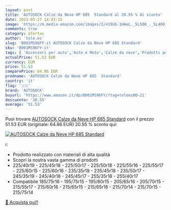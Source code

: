 ```yaml
---
layout: post
title: 'AUTOSOCK Calze da Neve HP 685  Standard al 20.55 % di sconto'
date: 2021-05-27 14:43:15
image: 'https://m.media-amazon.com/images/I/419Ub-1HAeL._SL500_._SL400_.jpg'
comments: true
category: ofertas
author: 'tole.es'
slug: 'B001MS96FY-it AUTOSOCK Calze da Neve HP 685 Standard'
sku: 'B001MS96FY-it'
tags: [ 'Accessori per auto','Auto e Moto','Calze da neve','Prodotti per linverno auto','autosock', ]
actualPrice: 51.53 EUR
currency: EUR
price: 51.53
comparePrice: 64.86 EUR
prodname: 'AUTOSOCK Calze da Neve HP 685  Standard'
country: 'it'
flag: '🇮🇹'
brand: 'AUTOSOCK'
buyurl: 'https://www.amazon.it/dp/B001MS96FY/?tag=tolees00-21'
descuento: '20.55'
average: '51.53'
---
```


Puoi trovare [AUTOSOCK Calze da Neve HP 685  Standard](https://www.amazon.it/dp/B001MS96FY/?tag=tolees00-21) con il prezzo 51.53 EUR (originale: 64.86 EUR) 20.55 % sconto qui:

[![AUTOSOCK Calze da Neve HP 685  Standard](https://m.media-amazon.com/images/I/419Ub-1HAeL._SL500_._SL400_.jpg)](https://www.amazon.it/dp/B001MS96FY/?tag=tolees00-21)

ℹ️:

- Prodotto realizzato con materiali di alta qualità
- Scopri la nostra vasta gamma di prodotti
- 225/40r19 - 225/45r18 - 225/50r17 - 225/50r18 - 225/55r16 - 225/55r17 - 225/60r15 - 225/60r16 - 235/35r19 - 235/45r18 - 235/50r17 - 245/35r19 - 245/40r18 - 245/45r17 - 255/35r18 - 255/40r17
- Compatibile 185/75r16 - 195/75r15 - 195/80r15 - 205/65r16 - 205/70r15 - 215/55r17 - 215/60r16 - 215/65r15 - 215/65r16 - 215/70r14 - 215/70r15 - 215/75r14

[🛒 Acquista qui!!](https://www.amazon.it/dp/B001MS96FY/?tag=tolees00-21)
